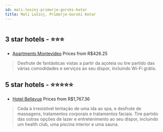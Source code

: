 ```yaml
---
id: mali-losinj-primorje-gorski-kotar
title: Mali Lošinj, Primorje-Gorski Kotar
---
```


<center><img src="https://i.travelapi.com/hotels/37000000/36420000/36413700/36413698/6cc811c2_z.jpg" alt="" /></center>


##  3 star hotels - ⭐️⭐️⭐️

-    [Apartments Montevideo](https://www.hurb.com/br/aud/https://www.hurb.com/br/hotels/mali-losinj/apartments-montevideo-HT-1QIV?cmp=18055) Prices from R$426.25
   > Desfrute de fantásticas vistas a partir da açoteia ou tire partido das várias comodidades e serviços ao seu dispor, incluindo Wi-Fi grátis.

##  5 star hotels - ⭐️⭐️⭐️⭐️⭐️

-    [Hotel Bellevue](https://www.hurb.com/br/aud/https://www.hurb.com/br/hotels/mali-losinj/hotel-bellevue-HT-IBF5?cmp=18055) Prices from R$1,767.36
   > Ceda à irresistível tentação de uma ida ao spa, e desfrute de massagens, tratamentos corporais e tratamentos faciais. Tire partido das outras opções de lazer e entretenimento ao seu dispor, incluindo um health club, uma piscina interior e uma sauna. 
